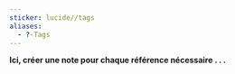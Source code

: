 ```yaml
---
sticker: lucide//tags
aliases:
  - ?-Tags
---
```

**Ici, créer une note pour chaque référence nécessaire . . .**